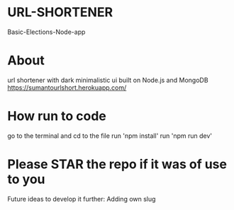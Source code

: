 # URL-SHORTENER

Basic-Elections-Node-app
# About
url shortener with dark minimalistic ui built on Node.js and MongoDB
https://sumantourlshort.herokuapp.com/

# How run to code
go to the terminal and cd to the file
run 'npm install'
run 'npm run dev'

# Please STAR the repo if it was of use to you
Future ideas to develop it further:
Adding own slug
